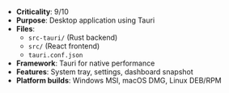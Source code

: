 - **Criticality**: 9/10
- **Purpose**: Desktop application using Tauri
- **Files**:
  - `src-tauri/` (Rust backend)
  - `src/` (React frontend)
  - `tauri.conf.json`
- **Framework**: Tauri for native performance
- **Features**: System tray, settings, dashboard snapshot
- **Platform builds**: Windows MSI, macOS DMG, Linux DEB/RPM
